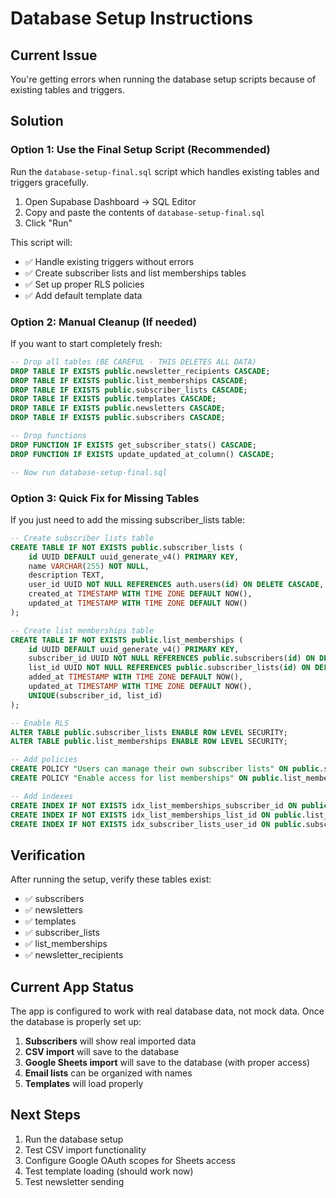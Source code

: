 # Database Setup Instructions

## Current Issue
You're getting errors when running the database setup scripts because of existing tables and triggers.

## Solution

### Option 1: Use the Final Setup Script (Recommended)
Run the `database-setup-final.sql` script which handles existing tables and triggers gracefully.

1. Open Supabase Dashboard → SQL Editor
2. Copy and paste the contents of `database-setup-final.sql`
3. Click "Run"

This script will:
- ✅ Handle existing triggers without errors
- ✅ Create subscriber lists and list memberships tables
- ✅ Set up proper RLS policies
- ✅ Add default template data

### Option 2: Manual Cleanup (If needed)
If you want to start completely fresh:

```sql
-- Drop all tables (BE CAREFUL - THIS DELETES ALL DATA)
DROP TABLE IF EXISTS public.newsletter_recipients CASCADE;
DROP TABLE IF EXISTS public.list_memberships CASCADE;
DROP TABLE IF EXISTS public.subscriber_lists CASCADE;
DROP TABLE IF EXISTS public.templates CASCADE;
DROP TABLE IF EXISTS public.newsletters CASCADE;
DROP TABLE IF EXISTS public.subscribers CASCADE;

-- Drop functions
DROP FUNCTION IF EXISTS get_subscriber_stats() CASCADE;
DROP FUNCTION IF EXISTS update_updated_at_column() CASCADE;

-- Now run database-setup-final.sql
```

### Option 3: Quick Fix for Missing Tables
If you just need to add the missing subscriber_lists table:

```sql
-- Create subscriber lists table
CREATE TABLE IF NOT EXISTS public.subscriber_lists (
    id UUID DEFAULT uuid_generate_v4() PRIMARY KEY,
    name VARCHAR(255) NOT NULL,
    description TEXT,
    user_id UUID NOT NULL REFERENCES auth.users(id) ON DELETE CASCADE,
    created_at TIMESTAMP WITH TIME ZONE DEFAULT NOW(),
    updated_at TIMESTAMP WITH TIME ZONE DEFAULT NOW()
);

-- Create list memberships table
CREATE TABLE IF NOT EXISTS public.list_memberships (
    id UUID DEFAULT uuid_generate_v4() PRIMARY KEY,
    subscriber_id UUID NOT NULL REFERENCES public.subscribers(id) ON DELETE CASCADE,
    list_id UUID NOT NULL REFERENCES public.subscriber_lists(id) ON DELETE CASCADE,
    added_at TIMESTAMP WITH TIME ZONE DEFAULT NOW(),
    updated_at TIMESTAMP WITH TIME ZONE DEFAULT NOW(),
    UNIQUE(subscriber_id, list_id)
);

-- Enable RLS
ALTER TABLE public.subscriber_lists ENABLE ROW LEVEL SECURITY;
ALTER TABLE public.list_memberships ENABLE ROW LEVEL SECURITY;

-- Add policies
CREATE POLICY "Users can manage their own subscriber lists" ON public.subscriber_lists FOR ALL USING (auth.uid() = user_id);
CREATE POLICY "Enable access for list memberships" ON public.list_memberships FOR ALL USING (true);

-- Add indexes
CREATE INDEX IF NOT EXISTS idx_list_memberships_subscriber_id ON public.list_memberships(subscriber_id);
CREATE INDEX IF NOT EXISTS idx_list_memberships_list_id ON public.list_memberships(list_id);
CREATE INDEX IF NOT EXISTS idx_subscriber_lists_user_id ON public.subscriber_lists(user_id);
```

## Verification
After running the setup, verify these tables exist:
- ✅ subscribers
- ✅ newsletters  
- ✅ templates
- ✅ subscriber_lists
- ✅ list_memberships
- ✅ newsletter_recipients

## Current App Status
The app is configured to work with real database data, not mock data. Once the database is properly set up:

1. **Subscribers** will show real imported data
2. **CSV import** will save to the database
3. **Google Sheets import** will save to the database (with proper access)
4. **Email lists** can be organized with names
5. **Templates** will load properly

## Next Steps
1. Run the database setup
2. Test CSV import functionality
3. Configure Google OAuth scopes for Sheets access
4. Test template loading (should work now)
5. Test newsletter sending
